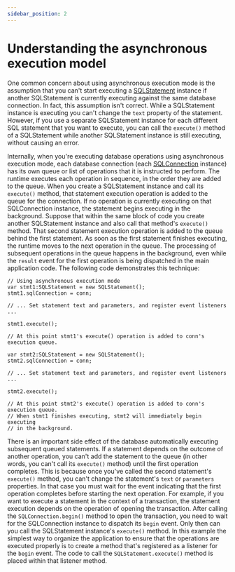 ```yaml
---
sidebar_position: 2
---
```


# Understanding the asynchronous execution model

One common concern about using asynchronous execution mode is the assumption
that you can't start executing a
[SQLStatement](https://airsdk.dev/reference/actionscript/3.0/flash/data/SQLStatement.html)
instance if another SQLStatement is currently executing against the same
database connection. In fact, this assumption isn't correct. While a
SQLStatement instance is executing you can't change the `text` property of the
statement. However, if you use a separate SQLStatement instance for each
different SQL statement that you want to execute, you can call the `execute()`
method of a SQLStatement while another SQLStatement instance is still executing,
without causing an error.

Internally, when you're executing database operations using asynchronous
execution mode, each database connection (each
[SQLConnection](https://airsdk.dev/reference/actionscript/3.0/flash/data/SQLConnection.html)
instance) has its own queue or list of operations that it is instructed to
perform. The runtime executes each operation in sequence, in the order they are
added to the queue. When you create a SQLStatement instance and call its
`execute()` method, that statement execution operation is added to the queue for
the connection. If no operation is currently executing on that SQLConnection
instance, the statement begins executing in the background. Suppose that within
the same block of code you create another SQLStatement instance and also call
that method's `execute()` method. That second statement execution operation is
added to the queue behind the first statement. As soon as the first statement
finishes executing, the runtime moves to the next operation in the queue. The
processing of subsequent operations in the queue happens in the background, even
while the `result` event for the first operation is being dispatched in the main
application code. The following code demonstrates this technique:

    // Using asynchronous execution mode
    var stmt1:SQLStatement = new SQLStatement();
    stmt1.sqlConnection = conn;

    // ... Set statement text and parameters, and register event listeners ...

    stmt1.execute();

    // At this point stmt1's execute() operation is added to conn's execution queue.

    var stmt2:SQLStatement = new SQLStatement();
    stmt2.sqlConnection = conn;

    // ... Set statement text and parameters, and register event listeners ...

    stmt2.execute();

    // At this point stmt2's execute() operation is added to conn's execution queue.
    // When stmt1 finishes executing, stmt2 will immediately begin executing
    // in the background.

There is an important side effect of the database automatically executing
subsequent queued statements. If a statement depends on the outcome of another
operation, you can't add the statement to the queue (in other words, you can't
call its `execute()` method) until the first operation completes. This is
because once you've called the second statement's `execute()` method, you can't
change the statement's `text` or `parameters` properties. In that case you must
wait for the event indicating that the first operation completes before starting
the next operation. For example, if you want to execute a statement in the
context of a transaction, the statement execution depends on the operation of
opening the transaction. After calling the `SQLConnection.begin()` method to
open the transaction, you need to wait for the SQLConnection instance to
dispatch its `begin` event. Only then can you call the SQLStatement instance's
`execute()` method. In this example the simplest way to organize the application
to ensure that the operations are executed properly is to create a method that's
registered as a listener for the `begin` event. The code to call the
`SQLStatement.execute()` method is placed within that listener method.
